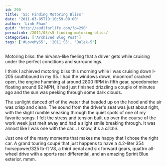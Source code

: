```yaml
---
id: 290
title: 'S5: Finding Motoring Bliss'
date: '2011-03-05T19:10:59-08:00'
author: 'Linh Pham'
guid: 'http://audiforlife.com/?p=290'
permalink: /2011/03/s5-finding-motoring-bliss/
categories: ['Archived Blog Post']
tags: ['#LoveMyS5', '2011 S5', 'Dalek-5']
---
```


Motoring bliss: the nirvana-like feeling that a driver gets while cruising under the perfect conditions and surroundings.

I think I achieved motoring bliss this morning while I was cruising down I-205 southbound in my S5. I had the windows down, moonroof cracked open, the engine humming at around 2800 RPM in fifth gear, speedometer floating around 62 MPH, it had just finished drizzling a couple of minutes ago and the sun was peeking through some dark clouds.

The sunlight danced off of the water that beaded up on the hood and the air was crisp and clean. The sound from the driver's seat was just about right, with the slight rumble sneaking through the quiet spots of one of my favorite songs. I felt the stress and tension built up over the course of the work week just melt away and had a slight smile breaking through. It was almost like I was one with the car... I know, it's a _cliché_.

Just one of the many moments that makes me happy that I chose the right car. A grand touring coupé that just happens to have a 4.2-liter 354 horsepower/325 lb-ft V8, a third pedal and six forward gears, quattro all-wheel drive with a sports rear differential, and an amazing Sprint Blue exterior. mmm.

